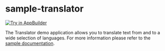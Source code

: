 sample-translator
=================
<a href="https://platform.telerik.com/#appbuilder/clone/https%3A%2F%2Fgithub.com%2FIcenium%2Fsample-translator" target="_blank"><img src="http://docs.telerik.com/platform/appbuilder/sample-apps/images/try-in-appbuilder.png" alt="Try in AppBuilder" title="Try in AppBuilder" /></a>

The Translator demo application allows you to translate text from and to a wide selection of languages. For more information please refer to the [sample documentation](http://docs.telerik.com/platform/appbuilder/sample-apps/translator).
